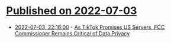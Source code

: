# [Published on 2022-07-03](index.md)

* [2022-07-03, 22:16:00](https://tech.slashdot.org/story/22/07/03/2214205/as-tiktok-promises-us-servers-fcc-commissioner-remains-critical-of-data-privacy?utm_source=rss1.0mainlinkanon&utm_medium=feed) - [As TikTok Promises US Servers, FCC Commissioner Remains Critical of Data Privacy](https://tech.slashdot.org/story/22/07/03/2214205/as-tiktok-promises-us-servers-fcc-commissioner-remains-critical-of-data-privacy?utm_source=rss1.0mainlinkanon&utm_medium=feed)
